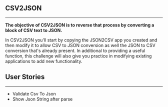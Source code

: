 ## CSV2JSON
***
**The objective of CSV2JSON is to reverse that process by converting a block of CSV text to JSON.**

In CSV2JSON you'll start by copying the JSON2CSV app you created and then modify it to allow CSV to JSON conversion as well the JSON to CSV conversion that's already present. In additional to providing a useful function, this challenge will also give you practice in modifying existing applications to add new functionality.

## User Stories
***
* Validate Csv To Json
* Show Json String after parse
